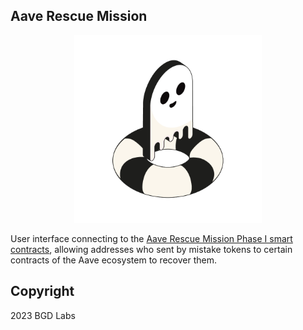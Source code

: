 ## Aave Rescue Mission

<p align="center">
<img src="./rescue-icon.png" width="300">
</p>

User interface connecting to the [Aave Rescue Mission Phase I smart contracts](https://etherscan.io/address/0xa88c6D90eAe942291325f9ae3c66f3563B93FE10#code), allowing addresses who sent by mistake tokens to certain contracts of the Aave ecosystem to recover them.

## Copyright
2023 BGD Labs


